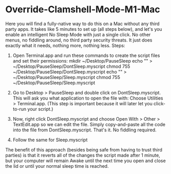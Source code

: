 # Override-Clamshell-Mode-M1-Mac
Here you will find a fully-native way to do this on a Mac without any third party apps.  It takes like 5 minutes to set up (all steps below), and let's you enable an intelligent No Sleep Mode with just a single click. No other menus, no fiddling around, no third party security threats. It just does exactly what it needs, nothing more, nothing less.
Steps:

1. Open Terminal.app and run these commands to create the script files and set their permissions:
    mkdir ~/Desktop/PauseSleep
    echo "" > ~/Desktop/PauseSleep/DontSleep.myscript
    chmod 755 ~/Desktop/PauseSleep/DontSleep.myscript
    echo "" > ~/Desktop/PauseSleep/Sleep.myscript
    chmod 755 ~/Desktop/PauseSleep/Sleep.myscript
   
2. Go to Desktop > PauseSleep and double click on DontSleep.myscript. This will ask you what application to open the file with: Choose Utilities > Terminal.app. (This step is important because it will later let you click-to-run your script.)
3. Now, right click DontSleep.myscript and choose Open With > Other > TextEdit.app so we can edit the file. Simply copy-and-paste all the  code into the file from DontSleep.myscript. That's it. No fiddling required.
4. Follow the same for Sleep.myscript

The benefit of this approach (besides being safe from having to trust third parties) is that it reverts all of the changes the script made after 1 minute, but your computer will remain Awake until the next time you open and close the lid or until your normal sleep time is reached.


